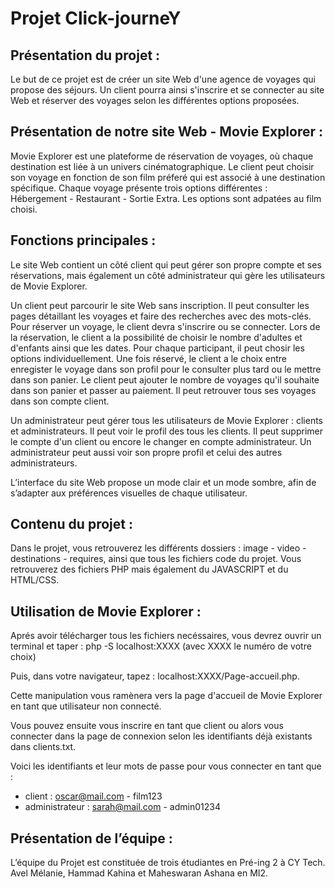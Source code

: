 # Projet Click-journeY

## Présentation du projet :

Le but de ce projet est de créer un site Web d'une agence de voyages qui propose des séjours. Un client pourra ainsi s'inscrire et se connecter au site Web et réserver des voyages selon les différentes options proposées. 

## Présentation de notre site Web - Movie Explorer :

Movie Explorer est une plateforme de réservation de voyages, où chaque destination est liée à un univers cinématographique. Le client peut choisir son voyage en fonction de son film préferé qui est associé à une destination spécifique. Chaque voyage présente trois options différentes : Hébergement - Restaurant - Sortie Extra. Les options sont adpatées au film choisi. 

## Fonctions principales :

Le site Web contient un côté client qui peut gérer son propre compte et ses réservations, mais également un côté administrateur qui gère les utilisateurs de Movie Explorer. 

Un client peut parcourir le site Web sans inscription. Il peut consulter les pages détaillant les voyages et faire des recherches avec des mots-clés. Pour réserver un voyage, le client devra s'inscrire ou se connecter.
Lors de la réservation, le client a la possibilité de choisir le nombre d'adultes et d'enfants ainsi que les dates. Pour chaque participant, il peut chosir les options individuellement. Une fois réservé, le client a le choix entre enregister le voyage dans son profil pour le consulter plus tard ou le mettre dans son panier. 
Le client peut ajouter le nombre de voyages qu'il souhaite dans son panier et passer au paiement. Il peut retrouver tous ses voyages dans son compte client.

Un administrateur peut gérer tous les utilisateurs de Movie Explorer : clients et administrateurs. Il peut voir le profil des tous les clients. Il peut supprimer le compte d'un client ou encore le changer en compte administrateur. Un administrateur peut aussi voir son propre profil et celui des autres administrateurs.

L’interface du site Web propose un mode clair et un mode sombre, afin de s’adapter aux préférences visuelles de chaque utilisateur.

## Contenu du projet : 

Dans le projet, vous retrouverez les différents dossiers : image - video - destinations - requires, ainsi que tous les fichiers code du projet. 
Vous retrouverez des fichiers PHP mais également du JAVASCRIPT et du HTML/CSS. 

## Utilisation de Movie Explorer : 

Aprés avoir télécharger tous les fichiers necéssaires, vous devrez ouvrir un terminal et taper : php -S localhost:XXXX 
(avec XXXX le numéro de votre choix)

Puis, dans votre navigateur, tapez : localhost:XXXX/Page-accueil.php.

Cette manipulation vous ramènera vers la page d'accueil de Movie Explorer en tant que utilisateur non connecté. 

Vous pouvez ensuite vous inscrire en tant que client ou alors vous connecter dans la page de connexion selon les identifiants déjà existants dans clients.txt.

Voici les identifiants et leur mots de passe pour vous connecter en tant que :
  - client : oscar@mail.com - film123 
  - administrateur : sarah@mail.com - admin01234

## Présentation de l’équipe : 

L’équipe du Projet est constituée de trois étudiantes en Pré-ing 2 à CY Tech. Avel Mélanie, Hammad Kahina et Maheswaran Ashana en MI2.
